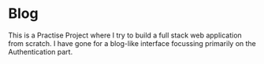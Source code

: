 # Blog
This is a Practise Project where I try to build a full stack web application from scratch. I have gone for a blog-like interface focussing primarily on the Authentication part.
